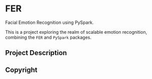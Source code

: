 # FER
Facial Emotion Recognition using PySpark.

This is a project exploring the realm of scalable emotion recognition, combining the `FER` and `PySpark` packages.

## Project Description


## Copyright

